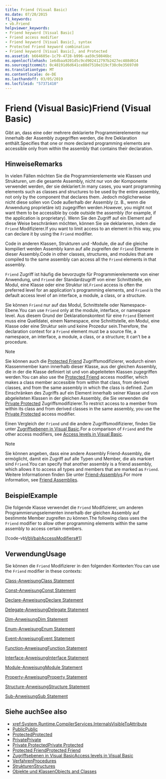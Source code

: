 ```yaml
---
title: Friend (Visual Basic)
ms.date: 07/20/2015
f1_keywords:
- vb.Friend
helpviewer_keywords:
- Friend keyword [Visual Basic]
- Friend access modifier
- Friend keyword [Visual Basic], syntax
- Protected Friend keyword combination
- Friend keyword [Visual Basic], and Protected
ms.assetid: b664605e-1c79-4728-b996-aa59c50846bc
ms.openlocfilehash: 1e6dbaa9201d5c9cd902412797b2427ec488d014
ms.sourcegitcommit: 0c48191d6d641ce88d7510e319cf38c0e35697d0
ms.translationtype: MT
ms.contentlocale: de-DE
ms.lasthandoff: 03/05/2019
ms.locfileid: "57371410"
---
```

# <a name="friend-visual-basic"></a><span data-ttu-id="6e0e6-102">Friend (Visual Basic)</span><span class="sxs-lookup"><span data-stu-id="6e0e6-102">Friend (Visual Basic)</span></span>
<span data-ttu-id="6e0e6-103">Gibt an, dass eine oder mehrere deklarierte Programmierelemente nur innerhalb der Assembly zugegriffen werden, die ihre Deklaration enthält.</span><span class="sxs-lookup"><span data-stu-id="6e0e6-103">Specifies that one or more declared programming elements are accessible only from within the assembly that contains their declaration.</span></span>  
  
## <a name="remarks"></a><span data-ttu-id="6e0e6-104">Hinweise</span><span class="sxs-lookup"><span data-stu-id="6e0e6-104">Remarks</span></span>  
 <span data-ttu-id="6e0e6-105">In vielen Fällen möchten Sie die Programmierelemente wie Klassen und Strukturen, um die gesamte Assembly, nicht nur von der Komponente verwendet werden, der sie deklariert.</span><span class="sxs-lookup"><span data-stu-id="6e0e6-105">In many cases, you want programming elements such as classes and structures to be used by the entire assembly, not only by the component that declares them.</span></span> <span data-ttu-id="6e0e6-106">Jedoch möglicherweise nicht diese sollen von Code außerhalb der Assembly (z. B., wenn die Anwendung proprietäre ist) zugegriffen werden.</span><span class="sxs-lookup"><span data-stu-id="6e0e6-106">However, you might not want them to be accessible by code outside the assembly (for example, if the application is proprietary).</span></span> <span data-ttu-id="6e0e6-107">Wenn Sie den Zugriff auf ein Element auf diese Weise beschränken möchten, können Sie sie deklarieren, indem die `Friend` Modifizierer.</span><span class="sxs-lookup"><span data-stu-id="6e0e6-107">If you want to limit access to an element in this way, you can declare it by using the `Friend` modifier.</span></span>  
  
 <span data-ttu-id="6e0e6-108">Code in anderen Klassen, Strukturen und -Module, die auf die gleiche kompiliert werden Assembly kann auf alle zugreifen der `Friend` Elemente in dieser Assembly.</span><span class="sxs-lookup"><span data-stu-id="6e0e6-108">Code in other classes, structures, and modules that are compiled to the same assembly can access all the `Friend` elements in that assembly.</span></span>  
  
 <span data-ttu-id="6e0e6-109">`Friend` Zugriff ist häufig die bevorzugte für Programmierelemente von einer Anwendung, und `Friend` der Standardzugriff von einer Schnittstelle, ein Modul, eine Klasse oder eine Struktur ist.</span><span class="sxs-lookup"><span data-stu-id="6e0e6-109">`Friend` access is often the preferred level for an application's programming elements, and `Friend` is the default access level of an interface, a module, a class, or a structure.</span></span>  
  
 <span data-ttu-id="6e0e6-110">Sie können `Friend` nur auf das Modul, Schnittstelle oder Namespace-Ebene.</span><span class="sxs-lookup"><span data-stu-id="6e0e6-110">You can use `Friend` only at the module, interface, or namespace level.</span></span> <span data-ttu-id="6e0e6-111">Aus diesem Grund der Deklarationskontext für eine `Friend` Element muss eine Quelldatei, einem Namespace, eine Schnittstelle, ein Modul, eine Klasse oder eine Struktur sein und keine Prozedur sein.</span><span class="sxs-lookup"><span data-stu-id="6e0e6-111">Therefore, the declaration context for a `Friend` element must be a source file, a namespace, an interface, a module, a class, or a structure; it can't be a procedure.</span></span>  

> [!NOTE]
> <span data-ttu-id="6e0e6-112">Sie können auch die [Protected Friend](protected-friend.md) Zugriffsmodifizierer, wodurch einen Klassenmember kann innerhalb dieser Klasse, aus der gleichen Assembly, die in der die Klasse definiert ist und von abgeleiteten Klassen zugegriffen werden.</span><span class="sxs-lookup"><span data-stu-id="6e0e6-112">You can also use the [Protected Friend](protected-friend.md) access modifier, which makes a class member accessible from within that class, from derived classes, and from the same assembly in which the class is defined.</span></span> <span data-ttu-id="6e0e6-113">Zum Einschränken des Zugriffs auf ein Element innerhalb seiner Klasse und von abgeleiteten Klassen in der gleichen Assembly, die Sie verwenden die [Private Protected](private-protected.md) Zugriffsmodifizierer.</span><span class="sxs-lookup"><span data-stu-id="6e0e6-113">To restrict access to a member from within its class and from derived classes in the same assembly, you use the [Private Protected](private-protected.md) access modifier.</span></span>

 <span data-ttu-id="6e0e6-114">Einen Vergleich der `Friend` und die andere Zugriffsmodifizierer, finden Sie unter [Zugriffsebenen in Visual Basic](../../../visual-basic/programming-guide/language-features/declared-elements/access-levels.md).</span><span class="sxs-lookup"><span data-stu-id="6e0e6-114">For a comparison of `Friend` and the other access modifiers, see [Access levels in Visual Basic](../../../visual-basic/programming-guide/language-features/declared-elements/access-levels.md).</span></span>  
  
> [!NOTE]
>  <span data-ttu-id="6e0e6-115">Sie können angeben, dass eine andere Assembly Friend-Assembly, die ermöglicht, damit ein Zugriff auf alle Typen und Member, die als markiert sind `Friend`.</span><span class="sxs-lookup"><span data-stu-id="6e0e6-115">You can specify that another assembly is a friend assembly, which allows it to access all types and members that are marked as `Friend`.</span></span> <span data-ttu-id="6e0e6-116">Weitere Informationen finden Sie unter [Friend-Assemblys](../../../standard/assembly/friend-assemblies.md).</span><span class="sxs-lookup"><span data-stu-id="6e0e6-116">For more information, see [Friend Assemblies](../../../standard/assembly/friend-assemblies.md).</span></span>  
  
## <a name="example"></a><span data-ttu-id="6e0e6-117">Beispiel</span><span class="sxs-lookup"><span data-stu-id="6e0e6-117">Example</span></span>  
 <span data-ttu-id="6e0e6-118">Die folgende Klasse verwendet die `Friend` Modifizierer, um anderen Programmierungselementen innerhalb der gleichen Assembly auf bestimmte Member zugreifen zu können.</span><span class="sxs-lookup"><span data-stu-id="6e0e6-118">The following class uses the `Friend` modifier to allow other programming elements within the same assembly to access certain members.</span></span>  
  
 [!code-vb[VbVbalrAccessModifiers#1](~/samples/snippets/visualbasic/VS_Snippets_VBCSharp/vbvbalraccessmodifiers/vb/class1.vb#1)]  
  
## <a name="usage"></a><span data-ttu-id="6e0e6-119">Verwendung</span><span class="sxs-lookup"><span data-stu-id="6e0e6-119">Usage</span></span>  
 <span data-ttu-id="6e0e6-120">Sie können die `Friend` Modifizierer in den folgenden Kontexten:</span><span class="sxs-lookup"><span data-stu-id="6e0e6-120">You can use the `Friend` modifier in these contexts:</span></span>  
  
 [<span data-ttu-id="6e0e6-121">Class-Anweisung</span><span class="sxs-lookup"><span data-stu-id="6e0e6-121">Class Statement</span></span>](../../../visual-basic/language-reference/statements/class-statement.md)  
  
 [<span data-ttu-id="6e0e6-122">Const-Anweisung</span><span class="sxs-lookup"><span data-stu-id="6e0e6-122">Const Statement</span></span>](../../../visual-basic/language-reference/statements/const-statement.md)  
  
 [<span data-ttu-id="6e0e6-123">Declare-Anweisung</span><span class="sxs-lookup"><span data-stu-id="6e0e6-123">Declare Statement</span></span>](../../../visual-basic/language-reference/statements/declare-statement.md)  
  
 [<span data-ttu-id="6e0e6-124">Delegate-Anweisung</span><span class="sxs-lookup"><span data-stu-id="6e0e6-124">Delegate Statement</span></span>](../../../visual-basic/language-reference/statements/delegate-statement.md)  
  
 [<span data-ttu-id="6e0e6-125">Dim-Anweisung</span><span class="sxs-lookup"><span data-stu-id="6e0e6-125">Dim Statement</span></span>](../../../visual-basic/language-reference/statements/dim-statement.md)  
  
 [<span data-ttu-id="6e0e6-126">Enum-Anweisung</span><span class="sxs-lookup"><span data-stu-id="6e0e6-126">Enum Statement</span></span>](../../../visual-basic/language-reference/statements/enum-statement.md)  
  
 [<span data-ttu-id="6e0e6-127">Event-Anweisung</span><span class="sxs-lookup"><span data-stu-id="6e0e6-127">Event Statement</span></span>](../../../visual-basic/language-reference/statements/event-statement.md)  
  
 [<span data-ttu-id="6e0e6-128">Function-Anweisung</span><span class="sxs-lookup"><span data-stu-id="6e0e6-128">Function Statement</span></span>](../../../visual-basic/language-reference/statements/function-statement.md)  
  
 [<span data-ttu-id="6e0e6-129">Interface-Anweisung</span><span class="sxs-lookup"><span data-stu-id="6e0e6-129">Interface Statement</span></span>](../../../visual-basic/language-reference/statements/interface-statement.md)  
  
 [<span data-ttu-id="6e0e6-130">Module-Anweisung</span><span class="sxs-lookup"><span data-stu-id="6e0e6-130">Module Statement</span></span>](../../../visual-basic/language-reference/statements/module-statement.md)  
  
 [<span data-ttu-id="6e0e6-131">Property-Anweisung</span><span class="sxs-lookup"><span data-stu-id="6e0e6-131">Property Statement</span></span>](../../../visual-basic/language-reference/statements/property-statement.md)  
  
 [<span data-ttu-id="6e0e6-132">Structure-Anweisung</span><span class="sxs-lookup"><span data-stu-id="6e0e6-132">Structure Statement</span></span>](../../../visual-basic/language-reference/statements/structure-statement.md)  
  
 [<span data-ttu-id="6e0e6-133">Sub-Anweisung</span><span class="sxs-lookup"><span data-stu-id="6e0e6-133">Sub Statement</span></span>](../../../visual-basic/language-reference/statements/sub-statement.md)  
  
## <a name="see-also"></a><span data-ttu-id="6e0e6-134">Siehe auch</span><span class="sxs-lookup"><span data-stu-id="6e0e6-134">See also</span></span>
- <xref:System.Runtime.CompilerServices.InternalsVisibleToAttribute>
- [<span data-ttu-id="6e0e6-135">Public</span><span class="sxs-lookup"><span data-stu-id="6e0e6-135">Public</span></span>](../../../visual-basic/language-reference/modifiers/public.md)
- [<span data-ttu-id="6e0e6-136">Protected</span><span class="sxs-lookup"><span data-stu-id="6e0e6-136">Protected</span></span>](../../../visual-basic/language-reference/modifiers/protected.md)
- [<span data-ttu-id="6e0e6-137">Private</span><span class="sxs-lookup"><span data-stu-id="6e0e6-137">Private</span></span>](../../../visual-basic/language-reference/modifiers/private.md)
- [<span data-ttu-id="6e0e6-138">Private Protected</span><span class="sxs-lookup"><span data-stu-id="6e0e6-138">Private Protected</span></span>](./private-protected.md)
- [<span data-ttu-id="6e0e6-139">Protected Friend</span><span class="sxs-lookup"><span data-stu-id="6e0e6-139">Protected Friend</span></span>](./protected-friend.md)
- [<span data-ttu-id="6e0e6-140">Zugriffsebenen in Visual Basic</span><span class="sxs-lookup"><span data-stu-id="6e0e6-140">Access levels in Visual Basic</span></span>](../../../visual-basic/programming-guide/language-features/declared-elements/access-levels.md)
- [<span data-ttu-id="6e0e6-141">Verfahren</span><span class="sxs-lookup"><span data-stu-id="6e0e6-141">Procedures</span></span>](../../../visual-basic/programming-guide/language-features/procedures/index.md)
- [<span data-ttu-id="6e0e6-142">Strukturen</span><span class="sxs-lookup"><span data-stu-id="6e0e6-142">Structures</span></span>](../../../visual-basic/programming-guide/language-features/data-types/structures.md)
- [<span data-ttu-id="6e0e6-143">Objekte und Klassen</span><span class="sxs-lookup"><span data-stu-id="6e0e6-143">Objects and Classes</span></span>](../../../visual-basic/programming-guide/language-features/objects-and-classes/index.md)

